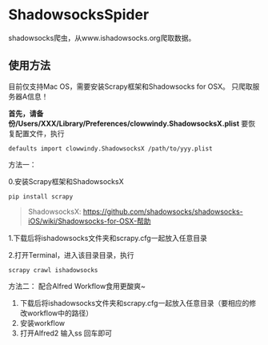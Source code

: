 # ShadowsocksSpider
shadowsocks爬虫，从www.ishadowsocks.org爬取数据。

## 使用方法
目前仅支持Mac OS，需要安装Scrapy框架和Shadowsocks for OSX。
只爬取服务器A信息！

**首先，请备份/Users/XXX/Library/Preferences/clowwindy.ShadowsocksX.plist**
要恢复配置文件，执行

`defaults import clowwindy.ShadowsocksX /path/to/yyy.plist`

方法一：

0.安装Scrapy框架和ShadowsocksX

`pip install scrapy`
> ShadowsocksX:
> https://github.com/shadowsocks/shadowsocks-iOS/wiki/Shadowsocks-for-OSX-帮助

1.下载后将ishadowsocks文件夹和scrapy.cfg一起放入任意目录

2.打开Terminal，进入该目录目录，执行

 `scrapy crawl ishadowsocks`

方法二：
配合Alfred Workflow食用更酸爽~

1. 下载后将ishadowsocks文件夹和scrapy.cfg一起放入任意目录（要相应的修改workflow中的路径）
2. 安装workflow
3. 打开Alfred2 输入ss 回车即可


